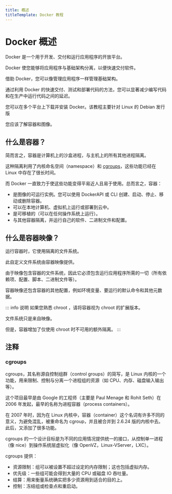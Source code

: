 ```yaml
---
title: 概述
titleTemplate: Docker 教程
---
```


# Docker 概述

Docker 是一个用于开发、交付和运行应用程序的开放平台。

Docker 使您能够将应用程序与基础架构分离，以便快速交付软件。

借助 Docker，您可以像管理应用程序一样管理基础架构。

通过利用 Docker 的快速交付、测试和部署代码的方法，您可以显著减少编写代码和在生产中运行代码之间的延迟。

您可以在多个平台上下载并安装 Docker。该教程主要针对 Linux 的 Debian 发行版

您应该了解容器和图像。

## 什么是容器？

简而言之，容器是计算机上的沙盒进程，与主机上的所有其他进程隔离。

这种隔离利用了内核命名空间（namespace）和 [cgroups](#cgroups)，这些功能已经在 Linux 中存在了很长时间。

而 Docker 一直致力于使这些功能变得平易近人且易于使用。总而言之，容器：

-   是图像的可运行实例。您可以使用 DockerAPI 或 CLI 创建、启动、停止、移动或删除容器。
-   可以在本地计算机、虚拟机上运行或部署到云中。
-   是可移植的（可以在任何操作系统上运行）。
-   与其他容器隔离，并运行自己的软件、二进制文件和配置。

## 什么是容器映像？

运行容器时，它使用隔离的文件系统。

此自定义文件系统由容器映像提供。

由于映像包含容器的文件系统，因此它必须包含运行应用程序所需的一切（所有依赖项、配置、脚本、二进制文件等）。

容器映像还包含容器的其他配置，例如环境变量、要运行的默认命令和其他元数据。

::: info 说明
如果您熟悉 chroot ，请将容器视为 chroot 的扩展版本。

文件系统只是来自映像。

但是，容器增加了仅使用 chroot 时不可用的额外隔离。
:::

## 注释

### cgroups

cgroups，其名称源自控制组群（control groups）的简写，是 Linux 内核的一个功能，用来限制、控制与分离一个进程组的资源（如 CPU、内存、磁盘输入输出等）。

这个项目最早是由 Google 的工程师（主要是 Paul Menage 和 Rohit Seth）在 2006 年发起，最早的名称为进程容器（process containers）。

在 2007 年时，因为在 Linux 内核中，容器（container）这个名词有许多不同的意义，为避免混乱，被重命名为 cgroup，并且被合并到 2.6.24 版的内核中去。此后，又添加了很多功能。

cgroups 的一个设计目标是为不同的应用情况提供统一的接口，从控制单一进程（像 nice）到操作系统层虚拟化（像 OpenVZ，Linux-VServer，LXC）。

cgroups 提供：

-   资源限制：组可以被设置不超过设定的内存限制；这也包括虚拟内存。
-   优先级：一些组可能会得到大量的 CPU 或磁盘 IO 吞吐量。
-   结算：用来衡量系统确实把多少资源用到适合的目的上。
-   控制：冻结组或检查点和重启动。
